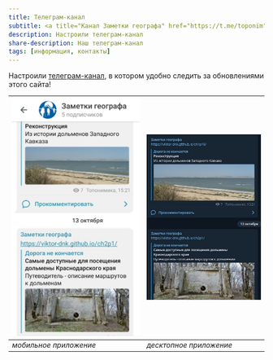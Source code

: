 ```yaml
---
title: Телеграм-канал
subtitle: <a title="Канал Заметки географа" href="https://t.me/toponim">@toponim</a>
description: Настроили телеграм-канал
share-description: Наш телеграм-канал
tags: [информация, контакты]
---
```

Настроили [телеграм-канал][a85077ec], в котором удобно следить за обновлениями этого сайта!

![](/img/info/tlgrm/tlgrm-screen2.jpg) | ![](/img/info/tlgrm/tlgrm-screen1.jpg)
---------------------------------------|---------------------------------------
_мобильное приложение_                 | _десктопное приложение_

  [a85077ec]: https://t.me/toponim "Информационный канал в поддержку этого блога"
  

